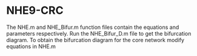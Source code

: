 # NHE9-CRC
The NHE.m and NHE_Bifur.m function files contain the equations and parameters respectively. Run the NHE_Bifur_D.m file to get the bifurcation diagram. To obtain the bifurcation diagram for the core network modify equations in NHE.m
